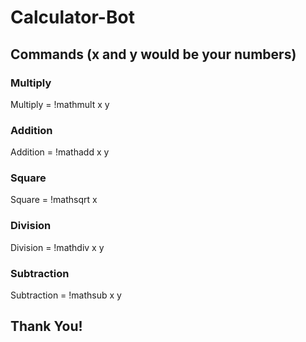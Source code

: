 # Calculator-Bot
## Commands (x and y would be your numbers)
### Multiply 
Multiply = !mathmult x y
### Addition 
Addition = !mathadd x y
### Square
Square = !mathsqrt x
### Division
Division = !mathdiv x y 
### Subtraction
Subtraction = !mathsub x y
## Thank You!
